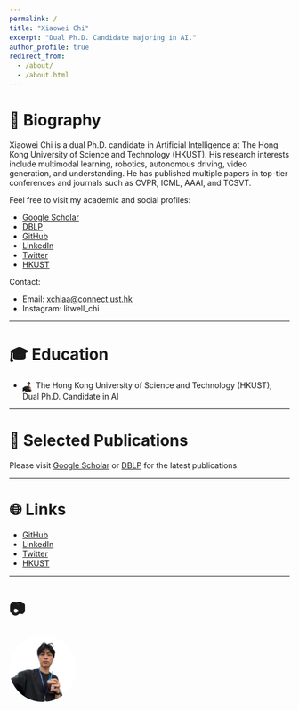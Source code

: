 ```yaml
---
permalink: /
title: "Xiaowei Chi"
excerpt: "Dual Ph.D. Candidate majoring in AI."
author_profile: true
redirect_from: 
  - /about/
  - /about.html
---
```


# 👤 Biography
Xiaowei Chi is a dual Ph.D. candidate in Artificial Intelligence at The Hong Kong University of Science and Technology (HKUST). His research interests include multimodal learning, robotics, autonomous driving, video generation, and understanding. He has published multiple papers in top-tier conferences and journals such as CVPR, ICML, AAAI, and TCSVT.

Feel free to visit my academic and social profiles:
- <a href="https://scholar.google.com/citations?user=Vl1X_-sAAAAJ" target="_blank">Google Scholar</a>
- <a href="https://dblp.org/pid/293/7984" target="_blank">DBLP</a>
- <a href="https://github.com/litwellchi" target="_blank">GitHub</a>
- <a href="https://www.linkedin.com/in/litwellchi" target="_blank">LinkedIn</a>
- <a href="https://twitter.com/RoyZry98" target="_blank">Twitter</a>
- <a href="https://hkust.edu.hk/" target="_blank">HKUST</a>

Contact:
- Email: xchiaa@connect.ust.hk
- Instagram: litwell_chi

---

# 🎓 Education
- <img src="images/icon.png" style="width: 20px;height: auto;display: inline-block;vertical-align: middle"> The Hong Kong University of Science and Technology (HKUST), Dual Ph.D. Candidate in AI

---

# 📝 Selected Publications
Please visit <a href="https://scholar.google.com/citations?user=Vl1X_-sAAAAJ" target="_blank">Google Scholar</a> or <a href="https://dblp.org/pid/293/7984" target="_blank">DBLP</a> for the latest publications.

---

# 🌐 Links
- <a href="https://github.com/litwellchi" target="_blank">GitHub</a>
- <a href="https://www.linkedin.com/in/litwellchi" target="_blank">LinkedIn</a>
- <a href="https://twitter.com/RoyZry98" target="_blank">Twitter</a>
- <a href="https://hkust.edu.hk/" target="_blank">HKUST</a>

---

# 📷
<img src="images/icon.png" alt="avatar" style="width:120px;border-radius:50%">

